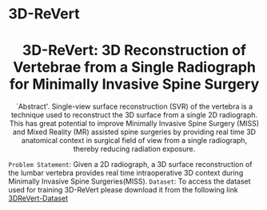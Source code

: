 # 3D-ReVert
<h1 align="center">3D-ReVert: 3D Reconstruction of Vertebrae from a Single Radiograph for Minimally Invasive Spine Surgery
</h1>

<p  align="center">  
`Abstract'. Single-view surface reconstruction (SVR) of the vertebra is a technique used to reconstruct the 3D surface from a single 2D radiograph. This has great potential to improve Minimally Invasive Spine Surgery (MISS) and Mixed Reality (MR) assisted spine surgeries by providing real time 3D anatomical context in surgical field of view from a single radiograph, thereby reducing radiation exposure.

`Problem Statement`: Given a 2D radiograph, a 3D surface reconstruction of the lumbar vertebra provides real time intraoperative 3D context during Minimally Invasive Spine Surgeries(MISS). 
`Dataset`: To access the dataset used for training 3D-ReVert please download it from the following link [3DReVert-Dataset](https://drive.google.com/drive/folders/1YBzQlRE8mZOfmKDpoc9omabz6GCIIJbH?usp=sharing)
